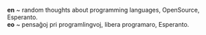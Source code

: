 **en** ~ random thoughts about programming languages, OpenSource, Esperanto.\
**eo** ~ pensaĝoj pri programlingvoj, libera programaro, Esperanto.
